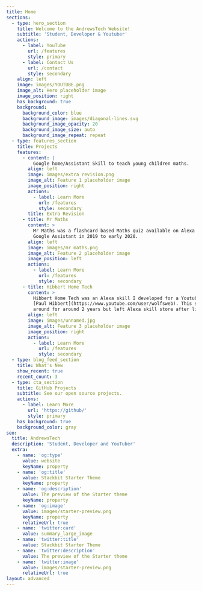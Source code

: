 ```yaml
---
title: Home
sections:
  - type: hero_section
    title: Welcome to the AndrewsTech Website!
    subtitle: 'Student, Developer & Youtuber'
    actions:
      - label: YouTube
        url: /features
        style: primary
      - label: Contact Us
        url: /contact
        style: secondary
    align: left
    image: images/YOUTUBE.png
    image_alt: Hero placeholder image
    image_position: right
    has_background: true
    background:
      background_color: blue
      background_image: images/diagonal-lines.svg
      background_image_opacity: 20
      background_image_size: auto
      background_image_repeat: repeat
  - type: features_section
    title: Projects
    features:
      - content: |
          Google home/Assistant Skill to teach young children maths.
        align: left
        image: images/extra revision.png
        image_alt: Feature 1 placeholder image
        image_position: right
        actions:
          - label: Learn More
            url: /features
            style: secondary
        title: Extra Revision
      - title: Mr Maths
        content: >
          Mr Maths was a flashcard based Maths quiz available on Alexa and
          Google Assistant in 2019 to early 2020.
        align: left
        image: images/mr maths.png
        image_alt: Feature 2 placeholder image
        image_position: left
        actions:
          - label: Learn More
            url: /features
            style: secondary
      - title: Hibbert Home Tech
        content: >
          Hibbert Home Tech was an Alexa skill I developed for a Youtuber named
          [Paul Hibbert](https://www.youtube.com/user/wolfsweb). This skill was
          around for around 2 years but left Alexa skill store after little use.
        align: left
        image: images/unnamed.jpg
        image_alt: Feature 3 placeholder image
        image_position: right
        actions:
          - label: Learn More
            url: /features
            style: secondary
  - type: blog_feed_section
    title: What's New
    show_recent: true
    recent_count: 3
  - type: cta_section
    title: GitHub Projects
    subtitle: See our open source projects.
    actions:
      - label: Learn More
        url: 'https://github/'
        style: primary
    has_background: true
    background_color: gray
seo:
  title: AndrewsTech
  description: 'Student, Developer and YouTuber'
  extra:
    - name: 'og:type'
      value: website
      keyName: property
    - name: 'og:title'
      value: Stackbit Starter Theme
      keyName: property
    - name: 'og:description'
      value: The preview of the Starter theme
      keyName: property
    - name: 'og:image'
      value: images/starter-preview.png
      keyName: property
      relativeUrl: true
    - name: 'twitter:card'
      value: summary_large_image
    - name: 'twitter:title'
      value: Stackbit Starter Theme
    - name: 'twitter:description'
      value: The preview of the Starter theme
    - name: 'twitter:image'
      value: images/starter-preview.png
      relativeUrl: true
layout: advanced
---
```

